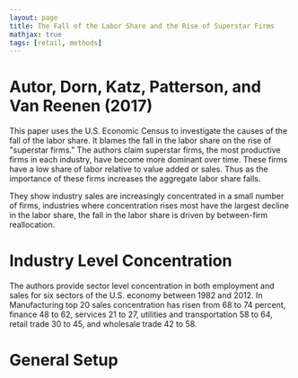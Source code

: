 ```yaml
---
layout: page
title: The Fall of the Labor Share and the Rise of Superstar Firms
mathjax: true
tags: [retail, methods]
---
```


# Autor, Dorn, Katz, Patterson, and Van Reenen (2017)


This paper uses the U.S. Economic Census to investigate the causes of the fall of the labor share.  It blames the fall in the labor share on the rise of "superstar firms."  The authors claim superstar firms, the most productive firms in each industry, have become more dominant over time.  These firms have a low share of labor relative to value added or sales.  Thus as the importance of these firms increases the aggregate labor share falls.

They show industry sales are increasingly concentrated in a small number of firms, industries where concentration rises most have the largest decline in the labor share, the fall in the labor share is driven by between-firm reallocation.



<!--more-->

# Industry Level Concentration

The authors provide sector level concentration in both employment and sales for six sectors of the U.S. economy between 1982 and 2012.  In Manufacturing top 20 sales concentration has risen from 68 to 74 percent, finance 48 to 62, services 21 to 27, utilities and transportation 58 to 64, retail trade 30 to 45, and wholesale trade 42 to 58.




# General Setup
